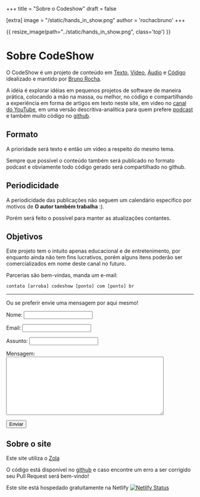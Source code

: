 +++
title = "Sobre o Codeshow"
draft = false

[extra]
image = "/static/hands_in_show.png"
author = 'rochacbruno'
+++

{{ resize_image(path="../static/hands_in_show.png", class='top') }}

# Sobre CodeShow

O CodeShow é um projeto de conteúdo em [Texto](/), [Vídeo](https://youtube.com/codeshowbrunorocha), [Áudio](https://anchor.fm/codeshow) e [Código](https://github.com/codeshow) idealizado e mantido por [Bruno Rocha](https://twitter.com/rochacbruno).

A idéia é explorar idéias em pequenos projetos de software de maneira prática,
colocando a mão na massa, ou melhor, no código e compartilhando a experiência 
em forma de artigos em texto neste site, em video no [canal do YouTube](https://youtube.com/codeshowbrunorocha), em uma
versão descritiva-analítica para quem prefere [podcast](https://anchor.fm/codeshow) e também muito código no [github](https://github.com/codeshow).

## Formato

A prioridade será texto e então um vídeo a respeito do mesmo tema.

Sempre que possível o conteúdo também será publicado no formato podcast 
e obviamente todo código gerado será compartilhado no github.

## Periodicidade

A periodicidade das publicações não seguem um calendário especifico por motivos de **O autor também trabalha** :).

Porém será feito o possível para manter as atualizações contantes.

## Objetivos

Este projeto tem o intuito apenas educacional e de entretenimento, por enquanto ainda não tem fins lucrativos, porém alguns itens poderão ser comercializados em nome deste canal no futuro.

Parcerias são bem-vindas, manda um e-mail:

`contato [arroba] codeshow [ponto] com [ponto] br`

---

Ou se preferir envie uma mensagem por aqui mesmo!

<form name="contact" method="POST" data-netlify="true">
  <p>
    <label>Nome: <input type="text" name="name" /></label>   
  </p>
  <p>
    <label>Email: <input type="email" name="email" /></label>
  </p>
  <p>
    <label>Assunto: <input type="text" name="assunto" /> </label>
  </p>
  <p>
    <label>Mensagem: <br /><textarea name="message" rows="10" cols="50"></textarea></label>
  </p>
  <p>
    <button type="submit">Enviar</button>
  </p>
</form>

## Sobre o site

Este site utiliza o [Zola](@/2019-11-13-criando-seu-blog-com-zola/index.md)

O código está disponível no [github](https://github.com/codeshow/site) e caso encontre um erro a ser corrigido seu Pull Request será bem-vindo!

Este site está hospedado gratuitamente na Netlify
[![Netlify Status](https://api.netlify.com/api/v1/badges/b032e782-b54d-4cd1-a71a-c6afd5857f4b/deploy-status)](https://app.netlify.com/sites/codeshowbr/deploys)

